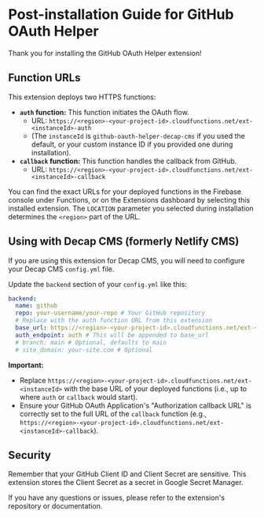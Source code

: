 # Post-installation Guide for GitHub OAuth Helper

Thank you for installing the GitHub OAuth Helper extension!

## Function URLs

This extension deploys two HTTPS functions:

*   **`auth` function:** This function initiates the OAuth flow.
    *   URL: `https://<region>-<your-project-id>.cloudfunctions.net/ext-<instanceId>-auth`
    *   (The `instanceId` is `github-oauth-helper-decap-cms` if you used the default, or your custom instance ID if you provided one during installation).
*   **`callback` function:** This function handles the callback from GitHub.
    *   URL: `https://<region>-<your-project-id>.cloudfunctions.net/ext-<instanceId>-callback`

You can find the exact URLs for your deployed functions in the Firebase console under Functions, or on the Extensions dashboard by selecting this installed extension. The `LOCATION` parameter you selected during installation determines the `<region>` part of the URL.

## Using with Decap CMS (formerly Netlify CMS)

If you are using this extension for Decap CMS, you will need to configure your Decap CMS `config.yml` file.

Update the `backend` section of your `config.yml` like this:

```yaml
backend:
  name: github
  repo: your-username/your-repo # Your GitHub repository
  # Replace with the auth function URL from this extension
  base_url: https://<region>-<your-project-id>.cloudfunctions.net/ext-<instanceId>
  auth_endpoint: auth # This will be appended to base_url
  # branch: main # Optional, defaults to main
  # site_domain: your-site.com # Optional
```

**Important:**
*   Replace `https://<region>-<your-project-id>.cloudfunctions.net/ext-<instanceId>` with the base URL of your deployed functions (i.e., up to where `auth` or `callback` would start).
*   Ensure your GitHub OAuth Application's "Authorization callback URL" is correctly set to the full URL of the `callback` function (e.g., `https://<region>-<your-project-id>.cloudfunctions.net/ext-<instanceId>-callback`).

## Security

Remember that your GitHub Client ID and Client Secret are sensitive. This extension stores the Client Secret as a secret in Google Secret Manager.

If you have any questions or issues, please refer to the extension's repository or documentation.
